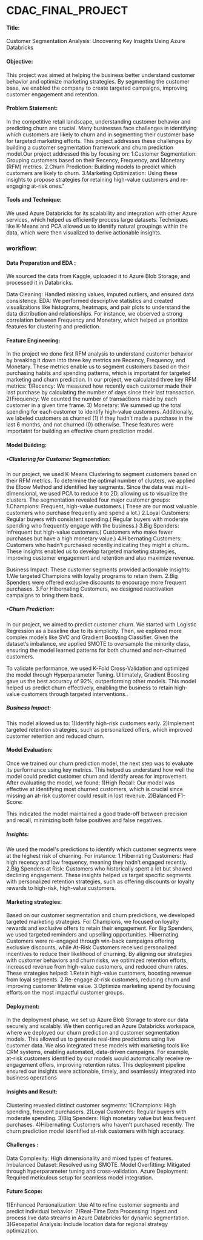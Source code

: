 # CDAC_FINAL_PROJECT

 #### Title: 
   Customer Segmentation Analysis: Uncovering Key Insights Using Azure Databricks
 #### Objective:
 This project was aimed at helping the business better understand customer behavior and optimize marketing strategies. By segmenting the customer base, we enabled the company to create targeted campaigns, improving customer engagement and retention.

#### Problem Statement:
In the competitive retail landscape, understanding customer behavior and predicting churn are crucial. Many businesses face challenges in identifying which customers are likely to churn and in segmenting their customer base for targeted marketing efforts. This project addresses these challenges by building a customer segmentation framework and churn prediction model.Our project addressed this by focusing on:
1.Customer Segmentation: Grouping customers based on their Recency, Frequency, and Monetary (RFM) metrics.
2.Churn Prediction: Building models to predict which customers are likely to churn.
3.Marketing Optimization: Using these insights to propose strategies for retaining high-value customers and re-engaging at-risk ones."

#### Tools and Technique:
We used Azure Databricks for its scalability and integration with other Azure services, which helped us efficiently process large datasets. Techniques like K-Means and PCA allowed us to identify natural groupings within the data, which were then visualized to derive actionable insights.

### workflow:
#### Data Preparation and EDA :
We sourced the data from Kaggle, uploaded it to Azure Blob Storage, and processed it in Databricks.

Data Cleaning: Handled missing values, imputed outliers, and ensured data consistency.
EDA: We performed descriptive statistics and created visualizations like histograms, heatmaps, and pair plots to understand the data distribution and relationships. For instance, we observed a strong correlation between Frequency and Monetary, which helped us prioritize features for clustering and prediction.

#### Feature Engineering:
In the project we done first RFM analysis  to understand customer behavior by breaking it down into three key metrics are Recency, Frequency, and Monetary. These metrics enable us to segment customers based on their purchasing habits and spending patterns, which is importatnt for targeted marketing and churn prediction.
In our project, we calculated three key RFM metrics:
1)Recency: We measured how recently each customer made their last purchase by calculating the number of days since their last transaction.
2)Frequency: We counted the number of transactions made by each customer in a given time frame.
3)	Monetary: We summed up the total spending for each customer to identify high-value customers.
Additionally, we labeled customers as churned (1) if they hadn’t made a purchase in the last 6 months, and not churned (0) otherwise. These features were importatnt for building an effective churn prediction model.

#### Model Building:
##### •Clustering for Customer Segmentation:
In our project, we used K-Means Clustering to segment customers based on their RFM metrics. To determine the optimal number of clusters, we applied the Elbow Method and identified key segments. Since the data was multi-dimensional, we used PCA to reduce it to 2D, allowing us to visualize the clusters.
The segmentation revealed four major customer groups:
1.Champions: Frequent, high-value customers.( These are our most valuable customers who purchase frequently and spend a lot.)
2.Loyal Customers: Regular buyers with consistent spending.( Regular buyers with moderate spending who frequently engage with the business.)
3.Big Spenders: Infrequent but high-value customers.( Customers who make fewer purchases but have a high monetary value.)
4.Hibernating Customers: Customers who hadn’t purchased recently.indicating they might a churn.. 
These insights enabled us to develop targeted marketing strategies, improving customer engagement and retention and also maximize revenue.

Business Impact:
These customer segments provided actionable insights:
1.We targeted Champions with loyalty programs to retain them.
2.Big Spenders were offered exclusive discounts to encourage more frequent purchases.
3.For Hibernating Customers, we designed reactivation campaigns to bring them back.

##### •Churn Prediction:
In our project, we aimed to predict customer churn. We started with Logistic Regression as a baseline due to its simplicity. Then, we explored more complex models like SVC and Gradient Boosting Classifier. Given the dataset’s imbalance, we applied SMOTE to oversample the minority class, ensuring the model learned patterns for both churned and non-churned customers.

To validate performance, we used K-Fold Cross-Validation and optimized the model through Hyperparameter Tuning. Ultimately, Gradient Boosting gave us the best accuracy of 92%, outperforming other models. This model helped us predict churn effectively, enabling the business to retain high-value customers through targeted interventions..
##### Business Impact:
This model allowed us to:
1)Identify high-risk customers early.
2)Implement targeted retention strategies, such as personalized offers, which improved customer retention and reduced churn.

#### Model Evaluation:
Once we trained our churn prediction model, the next step was to evaluate its performance using key metrics. This helped us understand how well the model could predict customer churn and identify areas for improvement.
After evaluating the model, we found:
1)High Recall: 
Our model was effective at identifying most churned customers, which is crucial since missing an at-risk customer could result in lost revenue.
2)Balanced F1-Score: 

This indicated the model maintained a good trade-off between precision and recall, minimizing both false positives and false negatives.
##### Insights:
We used the model's predictions to identify which customer segments were at the highest risk of churning. For instance:
1.Hibernating Customers: 
Had high recency and low frequency, meaning they hadn’t engaged recently.
2.Big Spenders at Risk: 
Customers who historically spent a lot but showed declining engagement.
These insights helped us target specific segments with personalized retention strategies, such as offering discounts or loyalty rewards to high-risk, high-value customers.

#### Marketing strategies:
Based on our customer segmentation and churn predictions, we developed targeted marketing strategies. For Champions, we focused on loyalty rewards and exclusive offers to retain their engagement. 
For Big Spenders, we used targeted reminders and upselling opportunities. Hibernating Customers were re-engaged through win-back campaigns offering exclusive discounts, while At-Risk Customers received personalized incentives to reduce their likelihood of churning.
By aligning our strategies with customer behaviors and churn risks, we optimized retention efforts, increased revenue from high-value customers, and reduced churn rates.
These strategies helped:
1.Retain high-value customers, boosting revenue from loyal segments.
2.Re-engage at-risk customers, reducing churn and improving customer lifetime value.
3.Optimize marketing spend by focusing efforts on the most impactful customer groups.

#### Deployment:
In the deployment phase, we set up Azure Blob Storage to store our data securely and scalably. We then configured an Azure Databricks workspace, where we deployed our churn prediction and customer segmentation models. This allowed us to generate real-time predictions using live customer data.
We also integrated these models with marketing tools like CRM systems, enabling automated, data-driven campaigns. For example, at-risk customers identified by our models would automatically receive re-engagement offers, improving retention rates. This deployment pipeline ensured our insights were actionable, timely, and seamlessly integrated into business operations

#### Insights and Result:
Clustering revealed distinct customer segments:
1)Champions: High spending, frequent purchasers.
2)Loyal Customers: Regular buyers with moderate spending.
3)Big Spenders: High monetary value but less frequent purchases.
4)Hibernating: Customers who haven’t purchased recently.
The churn prediction model identified at-risk customers with high accuracy.

#### Challenges :
Data Complexity: High dimensionality and mixed types of features.
Imbalanced Dataset: Resolved using SMOTE.
Model Overfitting: Mitigated through hyperparameter tuning and cross-validation.
Azure Deployment: Required meticulous setup for seamless model integration.

#### Future Scope:
1)Enhanced Personalization: Use AI to refine customer segments and predict individual behavior.
2)Real-Time Data Processing: Ingest and process live data streams in Azure Databricks for dynamic segmentation.
3)Geospatial Analysis: Include location data for regional strategy optimization.
